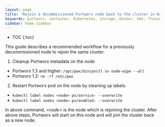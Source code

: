 ```yaml
---
layout: page
title: "Rejoin a decommissioned Portworx node back to the cluster in Kubernetes"
keywords: portworx, container, Kubernetes, storage, Docker, k8s, flexvol, pv, persistent disk
sidebar: home_sidebar
---
```


* TOC
{:toc}

This guide describes a recommended workflow for a previously decommissioned node to rejoin the same cluster.

1. Cleanup Portworx metadata on the node
  * Portworx 1.3 and higher: `/opt/pwx/bin/pxctl sv node-wipe --all`
  * Portworx 1.2: `rm -rf /etc/pwx`

2. Restart Portworx pod on the node by cleaning up labels.
  * `kubectl label nodes <node> px/service- --overwrite`
  * `kubectl label nodes <node> px/enabled- --overwrite`

In above command, _\<node\>_ is the node which is rejoining the cluster.
After above steps, Portworx will start on this node and will join the cluster back as a new node.
